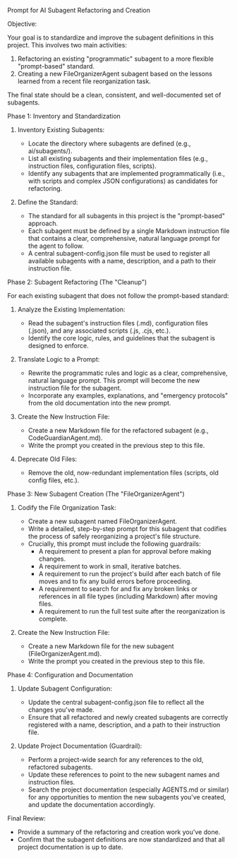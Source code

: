 Prompt for AI Subagent Refactoring and Creation

  Objective:

  Your goal is to standardize and improve the subagent definitions in this project. This involves two main activities:

   1. Refactoring an existing "programmatic" subagent to a more flexible "prompt-based" standard.
   2. Creating a new FileOrganizerAgent subagent based on the lessons learned from a recent file reorganization task.

  The final state should be a clean, consistent, and well-documented set of subagents.

  Phase 1: Inventory and Standardization

   1. Inventory Existing Subagents:
       * Locate the directory where subagents are defined (e.g., ai/subagents/).
       * List all existing subagents and their implementation files (e.g., instruction files, configuration files, scripts).
       * Identify any subagents that are implemented programmatically (i.e., with scripts and complex JSON configurations) as candidates for refactoring.

   2. Define the Standard:
       * The standard for all subagents in this project is the "prompt-based" approach.
       * Each subagent must be defined by a single Markdown instruction file that contains a clear, comprehensive, natural language prompt for the agent to follow.
       * A central subagent-config.json file must be used to register all available subagents with a name, description, and a path to their instruction file.

  Phase 2: Subagent Refactoring (The "Cleanup")

  For each existing subagent that does not follow the prompt-based standard:

   1. Analyze the Existing Implementation:
       * Read the subagent's instruction files (.md), configuration files (.json), and any associated scripts (.js, .cjs, etc.).
       * Identify the core logic, rules, and guidelines that the subagent is designed to enforce.

   2. Translate Logic to a Prompt:
       * Rewrite the programmatic rules and logic as a clear, comprehensive, natural language prompt. This prompt will become the new instruction file for the subagent.
       * Incorporate any examples, explanations, and "emergency protocols" from the old documentation into the new prompt.

   3. Create the New Instruction File:
       * Create a new Markdown file for the refactored subagent (e.g., CodeGuardianAgent.md).
       * Write the prompt you created in the previous step to this file.

   4. Deprecate Old Files:
       * Remove the old, now-redundant implementation files (scripts, old config files, etc.).

  Phase 3: New Subagent Creation (The "FileOrganizerAgent")

   1. Codify the File Organization Task:
       * Create a new subagent named FileOrganizerAgent.
       * Write a detailed, step-by-step prompt for this subagent that codifies the process of safely reorganizing a project's file structure.
       * Crucially, this prompt must include the following guardrails:
           * A requirement to present a plan for approval before making changes.
           * A requirement to work in small, iterative batches.
           * A requirement to run the project's build after each batch of file moves and to fix any build errors before proceeding.
           * A requirement to search for and fix any broken links or references in all file types (including Markdown) after moving files.
           * A requirement to run the full test suite after the reorganization is complete.

   2. Create the New Instruction File:
       * Create a new Markdown file for the new subagent (FileOrganizerAgent.md).
       * Write the prompt you created in the previous step to this file.

  Phase 4: Configuration and Documentation

   1. Update Subagent Configuration:
       * Update the central subagent-config.json file to reflect all the changes you've made.
       * Ensure that all refactored and newly created subagents are correctly registered with a name, description, and a path to their instruction file.

   2. Update Project Documentation (Guardrail):
       * Perform a project-wide search for any references to the old, refactored subagents.
       * Update these references to point to the new subagent names and instruction files.
       * Search the project documentation (especially AGENTS.md or similar) for any opportunities to mention the new subagents you've created, and update the documentation 
         accordingly.

  Final Review:

   * Provide a summary of the refactoring and creation work you've done.
   * Confirm that the subagent definitions are now standardized and that all project documentation is up to date.